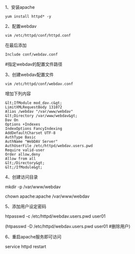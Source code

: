 1、安装apache

`yum install httpd* -y`

2、配置webdav

`vim /etc/httpd/conf/httpd.conf`

在最后添加

`Include conf/webdav.conf`

#指定webdav的配置文件路径

3、创建webdav配置文件

`vim /etc/httpd/conf/webdav.conf`

增加下列内容
```
&lt;IfModule mod_dav.c&gt;
LimitXMLRequestBody 131072
Alias /webdav "/var/www/webdav"
&lt;Directory /var/www/webdav&gt;
Dav On
Options +Indexes
IndexOptions FancyIndexing
AddDefaultCharset UTF-8
AuthType Basic
AuthName "WebDAV Server"
AuthUserFile /etc/httpd/webdav.users.pwd
Require valid-user
Order allow,deny
Allow from all
&lt;/Directory&gt;
&lt;/IfModule&gt;
```
4、创建访问目录

mkdir -p /var/www/webdav

chown apache:apache /var/www/webdav

5、添加用户设定密码

htpasswd -c /etc/httpd/webdav.users.pwd user01

(htpasswd -D /etc/httpd/webdav.users.pwd user01 #删除用户)

6、重启apache服务即可访问

service httpd restart